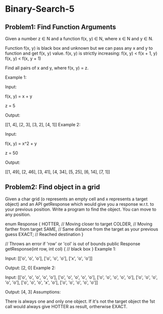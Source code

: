 # Binary-Search-5

## Problem1: Find Function Arguments 

Given a number z ∈ N and a function f(x, y) ∈ N, where x ∈ N and y ∈ N.

Function f(x, y) is black box and unknown but we can pass any x and y to function and get f(x, y) value. f(x, y) is strictly increasing:
f(x, y) < f(x + 1, y)
f(x, y) < f(x, y + 1)

Find all pairs of x and y, where f(x, y) = z.

Example 1:

Input:

f(x, y) = x + y

z = 5


Output:

[[1, 4], [2, 3], [3, 2], [4, 1]]
Example 2:

Input:

f(x, y) = x^2 + y

z = 50


Output:

[[1, 49], [2, 46], [3, 41], [4, 34], [5, 25], [6, 14], [7, 1]]

## Problem2: Find object in a grid

Given a char grid (o represents an empty cell and x represents a target object) and an API getResponse which would give you a response w.r.t. to your previous position. Write a program to find the object. You can move to any position.

enum Response {
	HOTTER,  // Moving closer to target
	COLDER,  // Moving farther from target
	SAME,    // Same distance from the target as your previous guess
	EXACT;   // Reached destination
}

// Throws an error if 'row' or 'col' is out of bounds
public Response getResponse(int row, int col) {
	// black box
}
Example 1:

Input:
[['o', 'o', 'o'],
 ['o', 'o', 'o'],
 ['x', 'o', 'o']]

Output: [2, 0]
Example 2:

Input:
[['o', 'o', 'o', 'o', 'o'],
 ['o', 'o', 'o', 'o', 'o'],
 ['o', 'o', 'o', 'o', 'o'],
 ['o', 'o', 'o', 'o', 'o'],
 ['o', 'o', 'o', 'x', 'o'],
 ['o', 'o', 'o', 'o', 'o']]

Output: [4, 3]
Assumptions:

There is always one and only one object.
If it's not the target object the 1st call would always give HOTTER as result, ortherwise EXACT.

